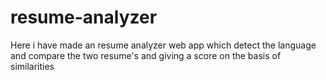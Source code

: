 # resume-analyzer
Here i have made an resume analyzer web app which detect the language and compare the two resume's and giving a score on the basis of similarities
